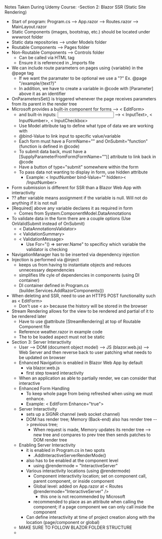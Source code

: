 Notes Taken During Udemy Course:
-Section 2: Blazor SSR (Static Site Rendering)
  - Start of program: Program.cs --> App.razor --> Routes.razor --> MainLayout.razor
  - Static Components (images, bootstrap, etc.) should be located under wwwroot folder
  - Static data repositories --> under Models folder
  - Routable Components --> Pages folder
  - Non-Routable Components --> Controls folder
       - Can be called via HTML tag
       - Ensure it is referenced in _Imports file
  - We can include route parameters on pages using {variable} in the @page tag
      - If we want the paramater to be optional we use a "?" Ex. @page "/example/{text?}"
      - In addition, we have to create a variable in @code with [Parameter] above it as an identifier
  - OnParametersSet() is triggered whenever the page receives parameters from its parent in the render tree
  - Microsoft provides a built-in component for forms --> < EditForm>
      - and built-in inputs: <input/> --> < InputText>, < InputNumber>, < InputCheckbox>
      - Use Model attribute tag to define what type of data we are working with
      - @bind-Value to link input to specific value/variable
      - Each form must have a FormName="" and OnSubmit="function" (function is defined in @code)
      - To submit data back, must have a [SupplyParameterFromForm(FormName="")] attribute to link back in @code
      - Have a button of type="submit" somewhere within the form
      - To pass data not wanting to display in form, use hidden attribute
          - Example: < InputNumber bind-Value="" hidden>< /InputNumber>
  - Form submission is different for SSR than a Blazor Web App with interactivity
  - ?? after variable means assignment if the variable is null. Will not do anything if it is not null
  - [Required] above any variable declares it as required in form
      - Comes from System.ComponentModel.DataAnnotations
  - To validate data in the form there are a couple options (Use OnValidSubmit instead of OnSubmit)
      - < DataAnnotationsValidator>
      - < ValidationSummary>
      - < ValidationMessage>
        - Use For="() => server.Name" to specificy which variable the validator is checking
  - NavigationManager has to be inserted via dependency injection
  - Injection is performed via @inject
      - keeps us from having to instantiate objects and reduces unnecessary dependencies
      - simplifies life cyle of dependencies in components (using DI container)
      - DI container defined in Program.cs (builder.Services.AddRazorComponents())
  - When deleting and SSR, need to use an HTTPS POST functionality such as < EditForm>
      - Don't use < a> because the history will be stored in the browser
  - Stream Rendering allows for the view to be rendered and partial of it to be rendered later
      - Have to use @attribute [StreamRendering] at top of Routable Component file
      - Reference weather.razor in example code
      - The to be loaded aspect must not be static
- Section 3: Server Interactivity
  - User --> DOM (document object model) --> JS (blazor.web.js) --> Web Server and then reverse back to user patching what needs to be updated on browser
  - Enhanced Navigation is enabled in Blazor Web App by default
      - via blazor.web.js
      - first step toward interactivity
  - When an application as able to partially render, we can consider that interactive
  - Enhanced Form Handling
      - To keep whole page from being refreshed when using <EditForm> we must enhance.
      - Example: < EditForm Enhance="true">
  - Server Interactivity
      - sets up a SIGNR channel (web socket channel)
      - DOM has render tree; Memory (Back-end) also has render tree --> previous tree;
          - When request is made, Memory updates its render tree --> new tree and compares to prev tree then sends patches to DOM render tree
  - Enabling Server Interactivity
      - it is enabled in Program.cs in two spots
          - .AddInteractiveServerRenderMode()
      - also has to be enabled at the component level
          - using @rendermode = "InteractiveServer"
      - Various interactivity locations (using @rendermode)
          - Component interactivity location; set on component call, parent component, or inside component
          - Global level: added on App.razor at < Routes @rendermode="InteractiveServer" />
              - this one is not recommended by Microsoft
          - recommended to place as an attribute when calling the component; if a page component we can only call inside the component
      - Can define interactivity at time of project creation along with the location (page/component or global)
  - MAKE SURE TO FOLLOW BLAZOR FOLDER STRUCTURE
  - 
  
